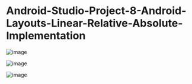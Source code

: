 # Android-Studio-Project-8-Android-Layouts-Linear-Relative-Absolute-Implementation

![image](https://github.com/user-attachments/assets/427bbb13-2165-473e-8d86-d517e0674e00)


![image](https://github.com/user-attachments/assets/83343b7e-a699-4058-9bb8-d71c1238af94)


![image](https://github.com/user-attachments/assets/f8a348d4-6d34-49b4-bd86-d7c32bf7f133)


